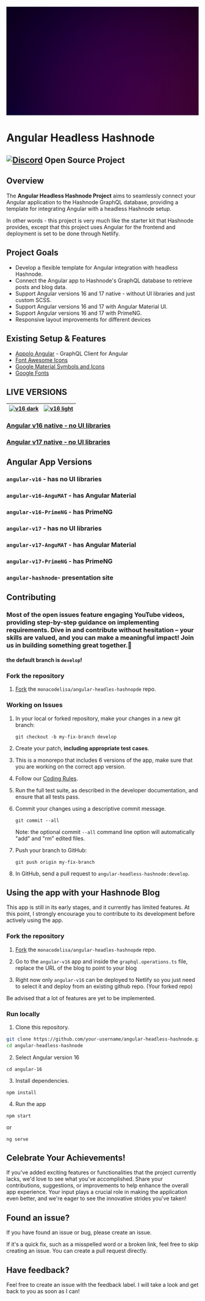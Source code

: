 ![](/angular-hashnode/src/assets/animation/merge-animation.gif)

# Angular Headless Hashnode
## [![Discord](https://github.com/monacodelisa/icons-and-graphics/blob/main/icomoon/PNG/discord.png?raw=true)](https://discord.gg/3bS3xpCj) Open Source Project 

## Overview 

The **Angular Headless Hashnode Project** aims to seamlessly connect your Angular application to the Hashnode GraphQL database, providing a template for integrating Angular with a headless Hashnode setup.

In other words - this project is very much like the starter kit that Hashnode provides, except that this project uses Angular for the frontend and deployment is set to be done through Netlify.

## Project Goals

- Develop a flexible template for Angular integration with headless Hashnode.
- Connect the Angular app to Hashnode's GraphQL database to retrieve posts and blog data.
- Support Angular versions 16 and 17 native - without UI libraries and just custom SCSS.
- Support Angular versions 16 and 17 with Angular Material UI.
- Support Angular versions 16 and 17 with PrimeNG.
- Responsive layout improvements for different devices

## Existing Setup & Features

- [Appolo Angular](https://the-guild.dev/graphql/apollo-angular/docs) - GraphQL Client for Angular
- [Font Awesome Icons](https://fontawesome.com/)
- [Google Material Symbols and Icons](https://fonts.google.com/icons)
- [Google Fonts](https://fonts.google.com/)

## LIVE VERSIONS

| [![v16 dark](https://raw.githubusercontent.com/monacodelisa/Angular-Headless-Hashnode/develop/angular-v16/src/assets/images/angular-headless-hashnode-dark.jpg)](https://angular-hashnode.monacodelisa.com/) | [![v16 light](https://raw.githubusercontent.com/monacodelisa/Angular-Headless-Hashnode/develop/angular-v16/src/assets/images/angular-headless-hashnode-light.jpg)](https://angular-hashnode.monacodelisa.com/) |
| - | - |
### [Angular v16 native - no UI libraries](https://angular-v16-hashnode.monacodelisa.com/)                          

### [Angular v17 native - no UI libraries](https://angular-v17-hashnode.monacodelisa.com/)                          

## Angular App Versions

### `angular-v16` - has no UI libraries
### `angular-v16-AnguMAT` - has Angular Material
### `angular-v16-PrimeNG` - has PrimeNG 
### `angular-v17` - has no UI libraries
### `angular-v17-AnguMAT` - has Angular Material
### `angular-v17-PrimeNG` - has PrimeNG 
### `angular-hashnode`- presentation site


## Contributing

### Most of the open issues feature engaging YouTube videos, providing step-by-step guidance on implementing requirements. Dive in and contribute without hesitation – your skills are valued, and you can make a meaningful impact! Join us in building something great together.🌟

#### the default branch is `develop`!

### Fork the repository

1. [Fork](https://docs.github.com/en/github/getting-started-with-github/fork-a-repo) the `monacodelisa/angular-headles-hashnopde` repo.

### Working on Issues

1. In your local or forked repository, make your changes in a new git branch:

     ```shell
     git checkout -b my-fix-branch develop
     ```

2. Create your patch, **including appropriate test cases**.

3. This is a monorepo that includes 6 versions of the app, make sure that you are working on the correct app version.

4. Follow our [Coding Rules](#coding-rules).

5. Run the full test suite, as described in the developer documentation, and ensure that all tests pass.

6. Commit your changes using a descriptive commit message.

     ```shell
     git commit --all
     ```
    Note: the optional commit `--all` command line option will automatically "add" and "rm" edited files.

6. Push your branch to GitHub:

    ```shell
    git push origin my-fix-branch
    ```

7. In GitHub, send a pull request to `angular-headless-hashnode:develop`.

## Using the app with your Hashnode Blog

This app is still in its early stages, and it currently has limited features. At this point, I strongly encourage you to contribute to its development before actively using the app.

### Fork the repository

1. [Fork](https://docs.github.com/en/github/getting-started-with-github/fork-a-repo) the `monacodelisa/angular-headles-hashnopde` repo.

2. Go to the `angular-v16` app and inside the `graphql.operations.ts` file, replace the URL of the blog to point to your blog

3. Right now only `angular-v16` can be deployed to Netlify so you just need to select it and deploy from an existing github repo. (Your forked repo)

Be advised that a lot of features are yet to be implemented.

### Run locally

1. Clone this repository.

```bash
git clone https://github.com/your-username/angular-headless-hashnode.git
cd angular-headless-hashnode
```
2. Select Angular version 16 
```
cd angular-16
```

3. Install dependencies.

```
npm install
```

4. Run the app 

```
npm start
```

or 

```
ng serve
```

## Celebrate Your Achievements!

If you've added exciting features or functionalities that the project currently lacks, we'd love to see what you've accomplished. Share your contributions, suggestions, or improvements to help enhance the overall app experience. Your input plays a crucial role in making the application even better, and we're eager to see the innovative strides you've taken!

## Found an issue?
If you have found an issue or bug, please create an issue.

If it's a quick fix, such as a misspelled word or a broken link, feel free to skip creating an issue. You can create a pull request directly.

## Have feedback?
Feel free to create an issue with the feedback label. I will take a look and get back to you as soon as I can!

